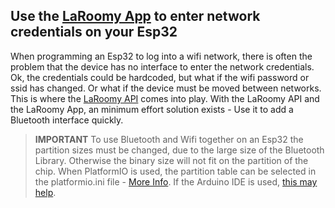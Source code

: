## Use the [LaRoomy App](https://www.laroomy.com/) to enter network credentials on your Esp32

When programming an Esp32 to log into a wifi network, there is often the problem that the device has no interface to enter the network credentials. Ok, the credentials could be hardcoded, but what if the wifi password or ssid has changed. Or what if the device must be moved between networks. This is where the [LaRoomy API](https://api.laroomy.com/) comes into play. With the LaRoomy API and the LaRoomy App, an minimum effort solution exists - Use it to add a Bluetooth interface quickly.

> **IMPORTANT**
> To use Bluetooth and Wifi together on an Esp32 the partition sizes must be changed, due to the large size of the Bluetooth Library. Otherwise the binary size will not fit on the partition of the chip. When PlatformIO is used, the partition table can be selected in the platformio.ini file - [More Info](https://docs.platformio.org/en/latest/platforms/espressif32.html#partition-tables). If the Arduino IDE is used, [this may help](https://iotespresso.com/how-to-set-partitions-in-esp32/).
